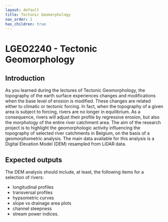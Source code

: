 ```yaml
---
layout: default
title: Tectonic Geomorphology
nav_order: 1
has_children: true
---
```


# LGEO2240 - Tectonic Geomorphology

## Introduction

As you learned during the lectures of Tectonic Geomorphology, the topography of the earth surface experiences changes and modifications when the base level of erosion is modified. These changes are related either to climatic or tectonic forcing. In fact, when the topography of a given area is subject to forcing, rivers are no longer in equilibrium. As a consequence, rivers will adjust their profile by regressive erosion, but also the morphology of the entire river catchment area.
The aim of the research project is to highlight the geomorphologic activity influencing the topography of selected river catchments in Belgium, on the basis of a geomorphometric analysis. The main data available for this analysis is a Digital Elevation Model (DEM) resampled from LiDAR data.

## Expected outputs

The DEM analysis should include, at least, the following items for a selection of rivers:
- longitudinal profiles
- transversal profiles
- hypsometric curves
- slope vs drainage area plots
- channel steepness
- stream power indices.
